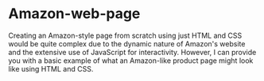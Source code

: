 # Amazon-web-page
Creating an Amazon-style page from scratch using just HTML and CSS would be quite complex due to the dynamic nature of Amazon's website and the extensive use of JavaScript for interactivity. However, I can provide you with a basic example of what an Amazon-like product page might look like using HTML and CSS.
